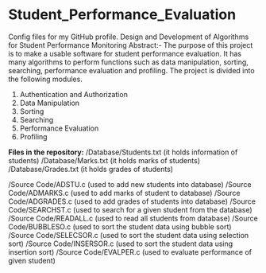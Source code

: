 # Student_Performance_Evaluation
Config files for my GitHub profile.
Design and Development of Algorithms for Student Performance Monitoring
Abstract:-
The purpose of this project is to make a usable software for student performance evaluation. It has many algorithms to perform functions such as data manipulation, sorting, searching, performance evaluation and profiling. The project is divided into the following modules.
1.	Authentication and Authorization 
2.	Data Manipulation 
3.	Sorting
4.	Searching
5.	Performance Evaluation
6.	Profiling

**Files in the repository:**
/Database/Students.txt (it holds information of students)
/Database/Marks.txt (it holds marks of students)
/Database/Grades.txt (it holds grades of students)

/Source Code/ADSTU.c    (used to add new students into database)
/Source Code/ADMARKS.c  (used to add marks of student to database)
/Source Code/ADGRADES.c (used to add grades of students into database)
/Source Code/SEARCHST.c (used to search for a given student from the database)
/Source Code/READALL.c  (used to read all students from database)
/Source Code/BUBBLESO.c (used to sort the student data using bubble sort)
/Source Code/SELECSOR.c (used to sort the student data using selection sort)
/Source Code/INSERSOR.c (used to sort the student data using insertion sort)
/Source Code/EVALPER.c  (used to evaluate performance of given student)
